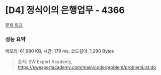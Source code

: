 # [D4] 정식이의 은행업무 - 4366 

[문제 링크](https://swexpertacademy.com/main/code/problem/problemDetail.do?contestProbId=AWMeRLz6kC0DFAXd) 

### 성능 요약

메모리: 61,980 KB, 시간: 179 ms, 코드길이: 1,290 Bytes



> 출처: SW Expert Academy, https://swexpertacademy.com/main/code/problem/problemList.do